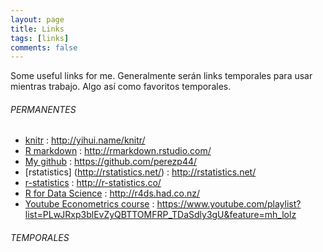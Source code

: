 ```yaml
---
layout: page
title: Links
tags: [links]
comments: false
---
```


Some useful links for me. Generalmente serán links temporales para usar mientras trabajo. Algo así como favoritos temporales.


###### PERMANENTES 

- [knitr](http://yihui.name/knitr/) : http://yihui.name/knitr/
- [R markdown](http://rmarkdown.rstudio.com/) : http://rmarkdown.rstudio.com/
- [My github](https://github.com/perezp44/) : https://github.com/perezp44/
- [rstatistics] (http://rstatistics.net/) : http://rstatistics.net/ 
- [r-statistics](http://r-statistics.co/)  : http://r-statistics.co/
- [R for Data Science](http://r4ds.had.co.nz/)  : http://r4ds.had.co.nz/
- [Youtube Econometrics course](https://www.youtube.com/playlist?list=PLwJRxp3blEvZyQBTTOMFRP_TDaSdly3gU&feature=mh_lolz)   : https://www.youtube.com/playlist?list=PLwJRxp3blEvZyQBTTOMFRP_TDaSdly3gU&feature=mh_lolz

###### TEMPORALES
